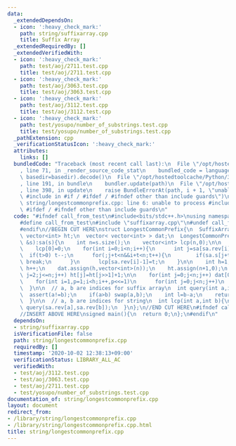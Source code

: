 ```yaml
---
data:
  _extendedDependsOn:
  - icon: ':heavy_check_mark:'
    path: string/suffixarray.cpp
    title: Suffix Array
  _extendedRequiredBy: []
  _extendedVerifiedWith:
  - icon: ':heavy_check_mark:'
    path: test/aoj/2711.test.cpp
    title: test/aoj/2711.test.cpp
  - icon: ':heavy_check_mark:'
    path: test/aoj/3063.test.cpp
    title: test/aoj/3063.test.cpp
  - icon: ':heavy_check_mark:'
    path: test/aoj/3112.test.cpp
    title: test/aoj/3112.test.cpp
  - icon: ':heavy_check_mark:'
    path: test/yosupo/number_of_substrings.test.cpp
    title: test/yosupo/number_of_substrings.test.cpp
  _pathExtension: cpp
  _verificationStatusIcon: ':heavy_check_mark:'
  attributes:
    links: []
  bundledCode: "Traceback (most recent call last):\n  File \"/opt/hostedtoolcache/Python/3.8.6/x64/lib/python3.8/site-packages/onlinejudge_verify/documentation/build.py\"\
    , line 71, in _render_source_code_stat\n    bundled_code = language.bundle(stat.path,\
    \ basedir=basedir).decode()\n  File \"/opt/hostedtoolcache/Python/3.8.6/x64/lib/python3.8/site-packages/onlinejudge_verify/languages/cplusplus.py\"\
    , line 191, in bundle\n    bundler.update(path)\n  File \"/opt/hostedtoolcache/Python/3.8.6/x64/lib/python3.8/site-packages/onlinejudge_verify/languages/cplusplus_bundle.py\"\
    , line 398, in update\n    raise BundleErrorAt(path, i + 1, \"unable to process\
    \ #include in #if / #ifdef / #ifndef other than include guards\")\nonlinejudge_verify.languages.cplusplus_bundle.BundleErrorAt:\
    \ string/longestcommonprefix.cpp: line 6: unable to process #include in #if /\
    \ #ifdef / #ifndef other than include guards\n"
  code: "#ifndef call_from_test\n#include<bits/stdc++.h>\nusing namespace std;\n\n\
    #define call_from_test\n#include \"suffixarray.cpp\"\n#undef call_from_test\n\n\
    #endif\n//BEGIN CUT HERE\nstruct LongestCommonPrefix{\n  SuffixArray sa;\n\n \
    \ vector<int> ht;\n  vector< vector<int> > dat;\n  LongestCommonPrefix(string\
    \ &s):sa(s){\n    int n=s.size();\n    vector<int> lcp(n,0);\n\n    int t=0;\n\
    \    lcp[0]=0;\n    for(int i=0;i<n;i++){\n      int j=sa[sa.rev[i]-1];\n    \
    \  if(t>0) t--;\n      for(;j+t<n&&i+t<n;t++){\n        if(sa.s[j+t]!=sa.s[i+t])\
    \ break;\n      }\n      lcp[sa.rev[i]-1]=t;\n    }\n\n    int h=1;\n    while((1<<h)<n)\
    \ h++;\n    dat.assign(h,vector<int>(n));\n    ht.assign(n+1,0);\n    for(int\
    \ j=2;j<=n;j++) ht[j]=ht[j>>1]+1;\n\n    for(int j=0;j<n;j++) dat[0][j]=lcp[j];\n\
    \    for(int i=1,p=1;i<h;i++,p<<=1)\n      for(int j=0;j<n;j++)\n        dat[i][j]=min(dat[i-1][j],dat[i-1][min(j+p,n-1)]);\n\
    \  }\n\n  // a, b are indices for suffix array\n  int query(int a,int b){\n  \
    \  assert(a!=b);\n    if(a>b) swap(a,b);\n    int l=b-a;\n    return min(dat[ht[l]][a],dat[ht[l]][b-(1<<ht[l])]);\n\
    \  }\n\n  // a, b are indices for string\n  int lcp(int a,int b){\n    return\
    \ query(sa.rev[a],sa.rev[b]);\n  }\n};\n//END CUT HERE\n#ifndef call_from_test\n\
    //INSERT ABOVE HERE\nsigned main(){\n  return 0;\n};\n#endif\n"
  dependsOn:
  - string/suffixarray.cpp
  isVerificationFile: false
  path: string/longestcommonprefix.cpp
  requiredBy: []
  timestamp: '2020-10-02 12:38:13+09:00'
  verificationStatus: LIBRARY_ALL_AC
  verifiedWith:
  - test/aoj/3112.test.cpp
  - test/aoj/3063.test.cpp
  - test/aoj/2711.test.cpp
  - test/yosupo/number_of_substrings.test.cpp
documentation_of: string/longestcommonprefix.cpp
layout: document
redirect_from:
- /library/string/longestcommonprefix.cpp
- /library/string/longestcommonprefix.cpp.html
title: string/longestcommonprefix.cpp
---
```


